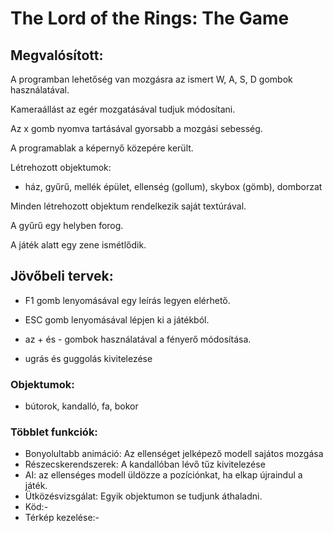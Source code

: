 # The Lord of the Rings: The Game

## Megvalósított:
A programban lehetőség van mozgásra az ismert W, A, S, D gombok használatával.

Kameraállást az egér mozgatásával tudjuk módosítani.

Az x gomb nyomva tartásával gyorsabb a mozgási sebesség.

A programablak a képernyő közepére került.

Létrehozott objektumok:
- ház, gyűrű, mellék épület, ellenség (gollum), skybox (gömb), domborzat

Minden létrehozott objektum rendelkezik saját textúrával.

A gyűrű egy helyben forog.

A játék alatt egy zene ismétlődik.

## Jövőbeli tervek:
* F1 gomb lenyomásával egy leírás legyen elérhető.

* ESC gomb lenyomásával lépjen ki a játékból.

* az + és - gombok használatával a fényerő módosítása.

* ugrás és guggolás kivitelezése
### Objektumok:
- bútorok, kandalló, fa, bokor
### Többlet funkciók:
- Bonyolultabb animáció: Az ellenséget jelképező modell sajátos mozgása
- Részecskerendszerek: A kandallóban lévő tűz kivitelezése
- AI: az ellenséges modell üldözze a pozíciónkat, ha elkap újraindul a játék.
- Ütközésvizsgálat: Egyik objektumon se tudjunk áthaladni.
- Köd:-
- Térkép kezelése:-